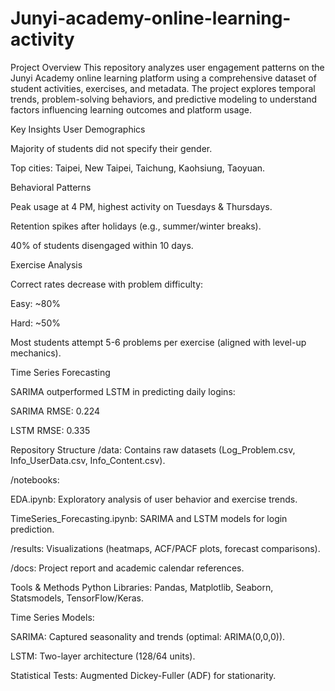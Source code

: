 # Junyi-academy-online-learning-activity

Project Overview
This repository analyzes user engagement patterns on the Junyi Academy online learning platform using a comprehensive dataset of student activities, exercises, and metadata. The project explores temporal trends, problem-solving behaviors, and predictive modeling to understand factors influencing learning outcomes and platform usage.

Key Insights
User Demographics

Majority of students did not specify their gender.

Top cities: Taipei, New Taipei, Taichung, Kaohsiung, Taoyuan.

Behavioral Patterns

Peak usage at 4 PM, highest activity on Tuesdays & Thursdays.

Retention spikes after holidays (e.g., summer/winter breaks).

40% of students disengaged within 10 days.

Exercise Analysis

Correct rates decrease with problem difficulty:

Easy: ~80%

Hard: ~50%

Most students attempt 5-6 problems per exercise (aligned with level-up mechanics).

Time Series Forecasting

SARIMA outperformed LSTM in predicting daily logins:

SARIMA RMSE: 0.224

LSTM RMSE: 0.335

Repository Structure
/data: Contains raw datasets (Log_Problem.csv, Info_UserData.csv, Info_Content.csv).

/notebooks:

EDA.ipynb: Exploratory analysis of user behavior and exercise trends.

TimeSeries_Forecasting.ipynb: SARIMA and LSTM models for login prediction.

/results: Visualizations (heatmaps, ACF/PACF plots, forecast comparisons).

/docs: Project report and academic calendar references.

Tools & Methods
Python Libraries: Pandas, Matplotlib, Seaborn, Statsmodels, TensorFlow/Keras.

Time Series Models:

SARIMA: Captured seasonality and trends (optimal: ARIMA(0,0,0)).

LSTM: Two-layer architecture (128/64 units).

Statistical Tests: Augmented Dickey-Fuller (ADF) for stationarity.


